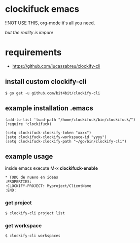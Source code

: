 # clockifuck emacs

!!NOT USE THIS, org-mode it's all you need.

*but the reality is impure*

# requirements

 * https://github.com/lucassabreu/clockify-cli
 
## install custom clockify-cli

~~~
$ go get -u github.com/bit4bit/clockify-cli
~~~

## example installation .emacs

~~~
(add-to-list 'load-path "/home/clockifuck/bin/clockifuck/")
(require 'clockifuck)

(setq clockifuck-clockify-token "xxxx")
(setq clockifuck-clockify-workspace-id "yyyy")
(setq clockifuck-clockify-path "~/go/bin/clockify-cli")
~~~

##  example usage

inside emacs execute M-x **clockifuck-enable**

~~~
* TODO de nuevo en ideas
:PROPERTIES:
:CLOCKIFY-PROJECT: Myproject/ClientName
:END:
~~~

### get project

~~~
$ clockify-cli project list
~~~

### get workspace
~~~
$ clockify-cli workspaces
~~~
